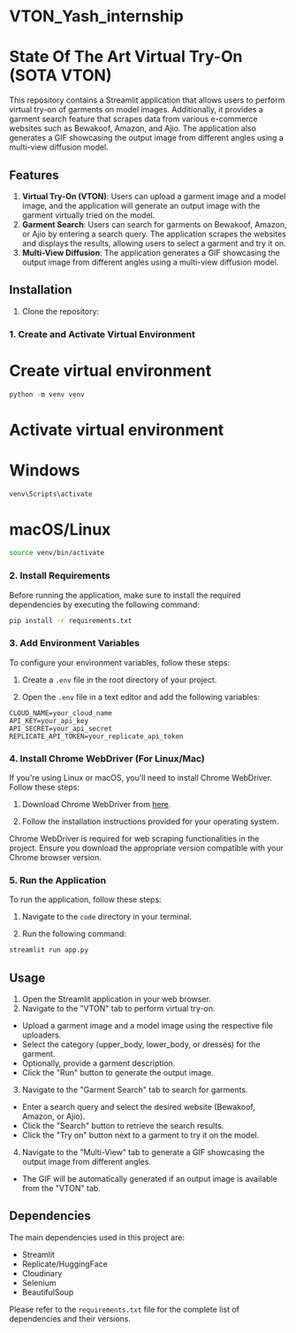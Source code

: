 # VTON_Yash_internship

# State Of The Art Virtual Try-On (SOTA VTON)

This repository contains a Streamlit application that allows users to perform virtual try-on of garments on model images. Additionally, it provides a garment search feature that scrapes data from various e-commerce websites such as Bewakoof, Amazon, and Ajio. The application also generates a GIF showcasing the output image from different angles using a multi-view diffusion model.

## Features

1. **Virtual Try-On (VTON)**: Users can upload a garment image and a model image, and the application will generate an output image with the garment virtually tried on the model.
2. **Garment Search**: Users can search for garments on Bewakoof, Amazon, or Ajio by entering a search query. The application scrapes the websites and displays the results, allowing users to select a garment and try it on.
3. **Multi-View Diffusion**: The application generates a GIF showcasing the output image from different angles using a multi-view diffusion model.

## Installation

1. Clone the repository:

### 1. Create and Activate Virtual Environment
# Create virtual environment
```python
python -m venv venv
```

# Activate virtual environment
# Windows
```cmd
venv\Scripts\activate
```

# macOS/Linux
```bash
source venv/bin/activate
```

### 2. Install Requirements

Before running the application, make sure to install the required dependencies by executing the following command:

```bash
pip install -r requirements.txt
```


### 3. Add Environment Variables

To configure your environment variables, follow these steps:

1. Create a `.env` file in the root directory of your project.

2. Open the `.env` file in a text editor and add the following variables:

```plaintext
CLOUD_NAME=your_cloud_name
API_KEY=your_api_key
API_SECRET=your_api_secret
REPLICATE_API_TOKEN=your_replicate_api_token
```

### 4. Install Chrome WebDriver (For Linux/Mac)

If you're using Linux or macOS, you'll need to install Chrome WebDriver. Follow these steps:

1. Download Chrome WebDriver from [here](https://sites.google.com/a/chromium.org/chromedriver/downloads).

2. Follow the installation instructions provided for your operating system.

Chrome WebDriver is required for web scraping functionalities in the project. Ensure you download the appropriate version compatible with your Chrome browser version.

### 5. Run the Application

To run the application, follow these steps:

1. Navigate to the `code` directory in your terminal.

2. Run the following command:

```python
streamlit run app.py
```

## Usage

1. Open the Streamlit application in your web browser.
2. Navigate to the "VTON" tab to perform virtual try-on.
- Upload a garment image and a model image using the respective file uploaders.
- Select the category (upper_body, lower_body, or dresses) for the garment.
- Optionally, provide a garment description.
- Click the "Run" button to generate the output image.
3. Navigate to the "Garment Search" tab to search for garments.
- Enter a search query and select the desired website (Bewakoof, Amazon, or Ajio).
- Click the "Search" button to retrieve the search results.
- Click the "Try on" button next to a garment to try it on the model.
4. Navigate to the "Multi-View" tab to generate a GIF showcasing the output image from different angles.
- The GIF will be automatically generated if an output image is available from the "VTON" tab.

## Dependencies

The main dependencies used in this project are:

- Streamlit
- Replicate/HuggingFace
- Cloudinary
- Selenium
- BeautifulSoup


Please refer to the `requirements.txt` file for the complete list of dependencies and their versions.